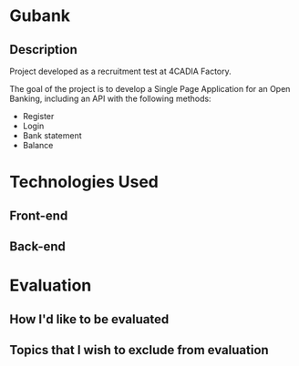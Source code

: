 # Gubank
## Description
Project developed as a recruitment test at 4CADIA Factory.

The goal of the project is to develop a Single Page Application for an Open Banking, including an API with the following methods:
- Register
- Login
- Bank statement
- Balance

# Technologies Used
## Front-end

## Back-end


# Evaluation
## How I'd like to be evaluated

## Topics that I wish to exclude from evaluation